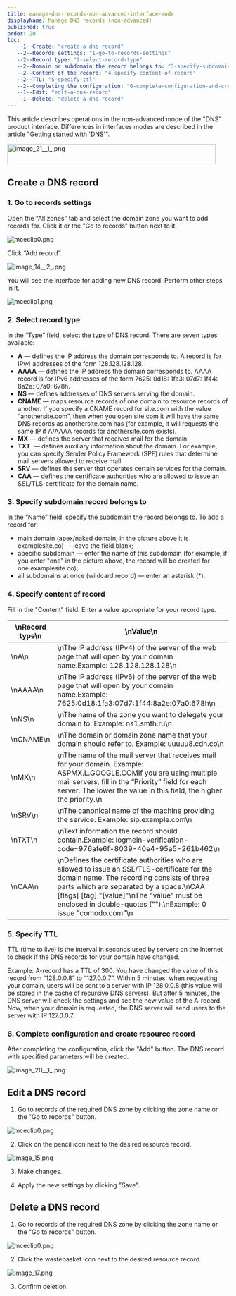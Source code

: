```yaml
---
title: manage-dns-records-non-advanced-interface-mode
displayName: Manage DNS records (non-advanced)
published: true
order: 20
toc:
   --1--Create: "create-a-dns-record"
   --2--Records settings: "1-go-to-records-settings"
   --2--Record type: "2-select-record-type"
   --2--Domain or subdomain the record belongs to: "3-specify-subdomain-record-belongs-to"
   --2--Content of the record: "4-specify-content-of-record"
   --2--TTL: "5-specify-ttl"
   --2--Completing the configuration: "6-complete-configuration-and-create-resource-record"
   --1--Edit: "edit-a-dns-record"
   --1--Delete: "delete-a-dns-record"
---
```

  
  
  
  
  

This article describes operations in the non-advanced mode of the "DNS" product interface. Differences in interfaces modes are described in the article "[Getting started with 'DNS'](https://support.gcore.com/hc/en-us/articles/360012142817)".

<img src="https://support.gcore.com/hc/article_attachments/4432998182673/image_21__1_.png" alt="image_21__1_.png" width="474" height="46">

## Create a DNS record

### 1. Go to records settings

Open the “All zones” tab and select the domain zone you want to add records for. Click it or the "Go to records" button next to it.

<img src="https://support.gcore.com/hc/article_attachments/5003716805265/mceclip0.png" alt="mceclip0.png">

Click “Add record”.

<img src="https://support.gcore.com/hc/article_attachments/4432903999889/image_14__2_.png" alt="image_14__2_.png">

You will see the interface for adding new DNS record. Perform other steps in it.

<img src="https://support.gcore.com/hc/article_attachments/5006389623569/mceclip1.png" alt="mceclip1.png">

### 2. Select record type


In the “Type” field, select the type of DNS record. There are seven types available:

*   **А** — defines the IP address the domain corresponds to. A record is for IPv4 addresses of the form 128.128.128.128.
*   **AAAA** — defines the IP address the domain corresponds to. AAAA record is for IPv6 addresses of the form 7625: 0d18: 1fa3: 07d7: 1f44: 8a2e: 07a0: 678h.
*   **NS** — defines addresses of DNS servers serving the domain.
*   **CNAME** — maps resource records of one domain to resource records of another. If you specify a CNAME record for site.com with the value “anothersite.com”, then when you open site.com it will have the same DNS records as anothersite.com has (for example, it will requests the same IP if A/AAAA records for anothersite.com exists).
*   **MX** — defines the server that receives mail for the domain.
*   **TXT**  — defines auxiliary information about the domain. For example, you can specify Sender Policy Framework (SPF) rules that determine mail servers allowed to receive mail.
*   **SRV** — defines the server that operates certain services for the domain.
*   **CAA** — defines the certificate authorities who are allowed to issue an SSL/TLS-certificate for the domain name.

### 3. Specify subdomain record belongs to

In the “Name” field, specify the subdomain the record belongs to. To add a record for:

*   main domain (apex/naked domain; in the picture above it is examplesite.co) — leave the field blank;
*   apecific subdomain — enter the name of this subdomain (for example, if you enter "one" in the picture above, the record will be created for one.examplesite.co);
*   all subdomains at once (wildcard record) — enter an asterisk (\*).

### 4. Specify content of record

Fill in the "Content" field. Enter a value appropriate for your record type.

| \nRecord type\n | \nValue\n                                                                                                                                                                                                                                                                                                   |
|-----------------|-------------------------------------------------------------------------------------------------------------------------------------------------------------------------------------------------------------------------------------------------------------------------------------------------------------|
| \nA\n           | \nThe IP address (IPv4) of the server of the web page that will open by your domain name.Example: 128.128.128.128\n                                                                                                                                                                                         |
| \nAAAA\n        | \nThe IP address (IPv6) of the server of the web page that will open by your domain name.Example: 7625:0d18:1fa3:07d7:1f44:8a2e:07a0:678h\n                                                                                                                                                                 |
| \nNS\n          | \nThe name of the zone you want to delegate your domain to. Example: ns1.smth.ru\n                                                                                                                                                                                                                          |
| \nCNAME\n       | \nThe domain or domain zone name that your domain should refer to. Example: uuuuu8.cdn.co\n                                                                                                                                                                                                                 |
| \nMX\n          | \nThe name of the mail server that receives mail for your domain. Example: ASPMX.L.GOOGLE.COMIf you are using multiple mail servers, fill in the “Priority” field for each server. The lower the value in this field, the higher the priority.\n                                                            |
| \nSRV\n         | \nThe canonical name of the machine providing the service. Example: sip.example.com\n                                                                                                                                                                                                                       |
| \nTXT\n         | \nText information the record should contain.Example: logmein-verification-code=976afe6f-8039-40e4-95a5-261b462\n                                                                                                                                                                                           |
| \nCAA\n         | \nDefines the certificate authorities who are allowed to issue an SSL/TLS-certificate for the domain name. The recording consists of three parts which are separated by a space.\nCAA [flags] [tag] \"[value]\"\nThe \"value\" must be enclosed in double-quotes (\"\").\nExample: 0 issue \"comodo.com\"\n |


### 5. Specify TTL

TTL (time to live) is the interval in seconds used by servers on the Internet to check if the DNS records for your domain have changed.

Example: A-record has a TTL of 300. You have changed the value of this record from “128.0.0.8” to “127.0.0.7”. Within 5 minutes, when requesting your domain, users will be sent to a server with IP 128.0.0.8 (this value will be stored in the cache of recursive DNS servers). But after 5 minutes, the DNS server will check the settings and see the new value of the A-record. Now, when your domain is requested, the DNS server will send users to the server with IP 127.0.0.7.

### 6. Complete configuration and create resource record

After completing the configuration, click the "Add" button. The DNS record with specified parameters will be created.

<img src="https://support.gcore.com/hc/article_attachments/4432965542673/image_20__1_.png" alt="image_20__1_.png">

## Edit a DNS record

1. Go to records of the required DNS zone by clicking the zone name or the "Go to records" button. 

<img src="https://support.gcore.com/hc/article_attachments/5003716805265/mceclip0.png" alt="mceclip0.png">

2. Click on the pencil icon next to the desired resource record.

<img src="https://support.gcore.com/hc/article_attachments/4436706707985/image_15.png" alt="image_15.png">

3. Make changes. 

4. Apply the new settings by clicking "Save".

##  Delete a DNS record

1. Go to records of the required DNS zone by clicking the zone name or the "Go to records" button. 

<img src="https://support.gcore.com/hc/article_attachments/5003716805265/mceclip0.png" alt="mceclip0.png">

2. Click the wastebasket icon next to the desired resource record.

<img src="https://support.gcore.com/hc/article_attachments/4436736225553/image_17.png" alt="image_17.png">

3. Confirm deletion.
